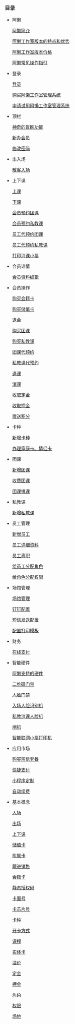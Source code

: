 ### 目录

- 阿懒

  [阿懒简介](https://alanfit.github.io/AlanHelpDoc/阿懒工作室版本/阿懒/阿懒简介)

  [阿懒工作室版本的特点和优势](https://alanfit.github.io/AlanHelpDoc/阿懒工作室版本/阿懒/阿懒工作室版本的特点和优势)

  [阿懒工作室版本价格](https://alanfit.github.io/AlanHelpDoc/阿懒工作室版本/阿懒/阿懒工作室版本价格)

  [阿懒常见操作指引](https://alanfit.github.io/AlanHelpDoc/阿懒工作室版本/阿懒/阿懒常见操作指引)

- 登录

  [登录](https://alanfit.github.io/AlanHelpDoc/阿懒工作室版本/登录/登录)

  [购买阿懒工作室管理系统](https://alanfit.github.io/AlanHelpDoc/阿懒工作室版本/登录/购买阿懒工作室管理系统)

  [申请试用阿懒工作室管理系统](https://alanfit.github.io/AlanHelpDoc/阿懒工作室版本/登录/申请试用阿懒工作室管理系统)

- 顶栏

  [神奇的盲刷功能](https://alanfit.github.io/AlanHelpDoc/阿懒工作室版本/顶栏/神奇的盲刷功能)

  [新办会员](https://alanfit.github.io/AlanHelpDoc/阿懒工作室版本/顶栏/新办会员)

  [修改密码](https://alanfit.github.io/AlanHelpDoc/阿懒工作室版本/顶栏/修改密码)

- 出入场

  [散客入场](https://alanfit.github.io/AlanHelpDoc/阿懒工作室版本/出入场/散客入场)

- 上下课

  [上课](https://alanfit.github.io/AlanHelpDoc/阿懒工作室版本/上下课/上课)

  [下课](https://alanfit.github.io/AlanHelpDoc/阿懒工作室版本/上下课/下课)

  [会员预约团课](https://alanfit.github.io/AlanHelpDoc/阿懒工作室版本/上下课/会员预约团课)

  [会员预约私教课](https://alanfit.github.io/AlanHelpDoc/阿懒工作室版本/上下课/会员预约私教课)

  [员工代预约团课](https://alanfit.github.io/AlanHelpDoc/阿懒工作室版本/上下课/员工代预约团课)

  [员工代预约私教课](https://alanfit.github.io/AlanHelpDoc/阿懒工作室版本/上下课/员工代预约私教课)

  [打印消课小票](https://alanfit.github.io/AlanHelpDoc/阿懒工作室版本/上下课/打印消课小票)

- 会员详情

  [会员资料编辑](https://alanfit.github.io/AlanHelpDoc/阿懒工作室版本/会员详情/会员资料编辑)

- 会员操作

  [购买会籍卡](https://alanfit.github.io/AlanHelpDoc/阿懒工作室版本/会员操作/购买会籍卡)

  [购买储值卡](https://alanfit.github.io/AlanHelpDoc/阿懒工作室版本/会员操作/购买储值卡)

  [退会](https://alanfit.github.io/AlanHelpDoc/阿懒工作室版本/会员操作/退会)

  [购买团课](https://alanfit.github.io/AlanHelpDoc/阿懒工作室版本/会员操作/购买团课)

  [购买私教课](https://alanfit.github.io/AlanHelpDoc/阿懒工作室版本/会员操作/购买私教课)

  [团课代预约](https://alanfit.github.io/AlanHelpDoc/阿懒工作室版本/会员操作/团课代预约)

  [私教课代预约](https://alanfit.github.io/AlanHelpDoc/阿懒工作室版本/会员操作/私教课代预约)

  [退课](https://alanfit.github.io/AlanHelpDoc/阿懒工作室版本/会员操作/退课)

  [消课](https://alanfit.github.io/AlanHelpDoc/阿懒工作室版本/会员操作/消课)

  [收取定金](https://alanfit.github.io/AlanHelpDoc/阿懒工作室版本/会员操作/收取定金)

  [收取押金](https://alanfit.github.io/AlanHelpDoc/阿懒工作室版本/会员操作/收取押金)

  [赠送积分](https://alanfit.github.io/AlanHelpDoc/阿懒工作室版本/会员操作/赠送积分)

- 卡种

  [新增卡种](https://alanfit.github.io/AlanHelpDoc/阿懒工作室版本/卡种/新增卡种)

  [办理家庭卡、情侣卡](https://alanfit.github.io/AlanHelpDoc/阿懒工作室版本/卡种/办理家庭卡、情侣卡)

- 团课

  [新增团课](https://alanfit.github.io/AlanHelpDoc/阿懒工作室版本/团课/新增团课)

  [收费团课](https://alanfit.github.io/AlanHelpDoc/阿懒工作室版本/团课/收费团课)

  [团课排课](https://alanfit.github.io/AlanHelpDoc/阿懒工作室版本/团课/团课排课)

- 私教课

  [新增私教课](https://alanfit.github.io/AlanHelpDoc/阿懒工作室版本/私教课/新增私教课)

- 员工管理

  [新增员工](https://alanfit.github.io/AlanHelpDoc/阿懒工作室版本/员工管理/新增员工)

  [员工详细资料](https://alanfit.github.io/AlanHelpDoc/阿懒工作室版本/员工管理/员工详细资料)

  [员工离职](https://alanfit.github.io/AlanHelpDoc/阿懒工作室版本/员工管理/员工离职)

  [给员工分配角色](https://alanfit.github.io/AlanHelpDoc/阿懒工作室版本/员工管理/给员工分配角色)

  [给角色分配权限](https://alanfit.github.io/AlanHelpDoc/阿懒工作室版本/员工管理/给角色分配权限)

- 场馆管理

  [场馆管理](https://alanfit.github.io/AlanHelpDoc/阿懒工作室版本/场馆管理/场馆管理)

  [钉钉配置](https://alanfit.github.io/AlanHelpDoc/阿懒工作室版本/场馆管理/钉钉配置)

  [短信发送配置](https://alanfit.github.io/AlanHelpDoc/阿懒工作室版本/场馆管理/短信发送配置)

  [配置打印模板](https://alanfit.github.io/AlanHelpDoc/阿懒工作室版本/场馆管理/配置打印模板)

- 财务

  [在线支付](https://alanfit.github.io/AlanHelpDoc/阿懒工作室版本/财务/在线支付)

- 智能硬件

  [阿懒支持的硬件](https://alanfit.github.io/AlanHelpDoc/阿懒工作室版本/智能硬件/阿懒支持的硬件)

  [二维码门禁](https://alanfit.github.io/AlanHelpDoc/阿懒工作室版本/智能硬件/二维码门禁)

  [人脸门禁](https://alanfit.github.io/AlanHelpDoc/阿懒工作室版本/智能硬件/人脸门禁)

  [入场人脸识别机](https://alanfit.github.io/AlanHelpDoc/阿懒工作室版本/智能硬件/入场人脸识别机)

  [私教消课人脸机](https://alanfit.github.io/AlanHelpDoc/阿懒工作室版本/智能硬件/私教消课人脸机)

  [闸机](https://alanfit.github.io/AlanHelpDoc/阿懒工作室版本/智能硬件/闸机)

  [智能联网小票打印机](https://alanfit.github.io/AlanHelpDoc/阿懒工作室版本/智能硬件/智能联网小票打印机)

- 应用市场

  [购买短信套餐](https://alanfit.github.io/AlanHelpDoc/阿懒工作室版本/应用市场/购买短信套餐)

  [快捷支付](https://alanfit.github.io/AlanHelpDoc/阿懒工作室版本/应用市场/快捷支付)

  [小程序定制](https://alanfit.github.io/AlanHelpDoc/阿懒工作室版本/应用市场/小程序定制)

  [自动续费](https://alanfit.github.io/AlanHelpDoc/阿懒工作室版本/智能硬件/自动续费)

- 基本概念

  [入场](https://alanfit.github.io/AlanHelpDoc/阿懒工作室版本/基本概念/入场)

  [出场](https://alanfit.github.io/AlanHelpDoc/阿懒工作室版本/基本概念/出场)

  [上下课](https://alanfit.github.io/AlanHelpDoc/阿懒工作室版本/基本概念/上下课)

  [储值卡](https://alanfit.github.io/AlanHelpDoc/阿懒工作室版本/基本概念/储值卡)

  [附属卡](https://alanfit.github.io/AlanHelpDoc/阿懒工作室版本/基本概念/附属卡)

  [跟进销售](https://alanfit.github.io/AlanHelpDoc/阿懒工作室版本/基本概念/跟进销售)

  [会籍卡](https://alanfit.github.io/AlanHelpDoc/阿懒工作室版本/基本概念/会籍卡)

  [静态授权码](https://alanfit.github.io/AlanHelpDoc/阿懒工作室版本/基本概念/静态授权码)

  [卡面号](https://alanfit.github.io/AlanHelpDoc/阿懒工作室版本/基本概念/卡面号)

  [卡芯片号](https://alanfit.github.io/AlanHelpDoc/阿懒工作室版本/基本概念/卡芯片号)

  [卡种](https://alanfit.github.io/AlanHelpDoc/阿懒工作室版本/基本概念/卡种)

  [开卡方式](https://alanfit.github.io/AlanHelpDoc/阿懒工作室版本/基本概念/开卡方式)

  [课程](https://alanfit.github.io/AlanHelpDoc/阿懒工作室版本/基本概念/课程)

  [实体卡](https://alanfit.github.io/AlanHelpDoc/阿懒工作室版本/基本概念/实体卡)

  [溢价](https://alanfit.github.io/AlanHelpDoc/阿懒工作室版本/基本概念/溢价)

  [定金](https://alanfit.github.io/AlanHelpDoc/阿懒工作室版本/基本概念/定金)

  [押金](https://alanfit.github.io/AlanHelpDoc/阿懒工作室版本/基本概念/押金)

  [角色](https://alanfit.github.io/AlanHelpDoc/阿懒工作室版本/基本概念/角色)

  [权限](https://alanfit.github.io/AlanHelpDoc/阿懒工作室版本/基本概念/权限)

  [场地](https://alanfit.github.io/AlanHelpDoc/阿懒工作室版本/基本概念/场地)